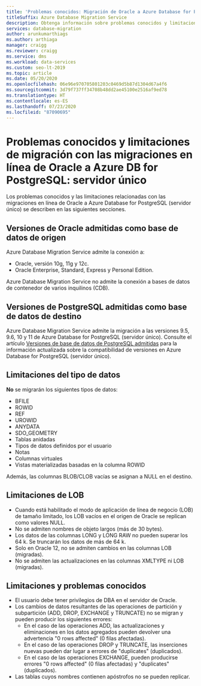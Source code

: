 ```yaml
---
title: 'Problemas conocidos: Migración de Oracle a Azure Database for PostgreSQL'
titleSuffix: Azure Database Migration Service
description: Obtenga información sobre problemas conocidos y limitaciones de migración con las migraciones en línea de Oracle a un servidor único de Azure Database for PostgreSQL con Azure Database Migration Service.
services: database-migration
author: arunkumarthiags
ms.author: arthiaga
manager: craigg
ms.reviewer: craigg
ms.service: dms
ms.workload: data-services
ms.custom: seo-lt-2019
ms.topic: article
ms.date: 05/20/2020
ms.openlocfilehash: 06e96e970705801203c0469d5b87d1304d67a4f6
ms.sourcegitcommit: 3d79f737ff34708b48dd2ae45100e2516af9ed78
ms.translationtype: HT
ms.contentlocale: es-ES
ms.lasthandoff: 07/23/2020
ms.locfileid: "87090695"
---
```

# <a name="known-issuesmigration-limitations-with-online-migrations-from-oracle-to-azure-db-for-postgresql-single-server"></a>Problemas conocidos y limitaciones de migración con las migraciones en línea de Oracle a Azure DB for PostgreSQL: servidor único

Los problemas conocidos y las limitaciones relacionadas con las migraciones en línea de Oracle a Azure Database for PostgreSQL (servidor único) se describen en las siguientes secciones.

## <a name="oracle-versions-supported-as-a-source-database"></a>Versiones de Oracle admitidas como base de datos de origen

Azure Database Migration Service admite la conexión a:

- Oracle, versión 10g, 11g y 12c.
- Oracle Enterprise, Standard, Express y Personal Edition.

Azure Database Migration Service no admite la conexión a bases de datos de contenedor de varios inquilinos (CDB).

## <a name="postgresql-versions-supported-as-a-target-database"></a>Versiones de PostgreSQL admitidas como base de datos de destino

Azure Database Migration Service admite la migración a las versiones 9.5, 9.6, 10 y 11 de Azure Database for PostgreSQL (servidor único). Consulte el artículo [Versiones de base de datos de PostgreSQL admitidas](https://docs.microsoft.com/azure/postgresql/concepts-supported-versions) para la información actualizada sobre la compatibilidad de versiones en Azure Database for PostgreSQL (servidor único).

## <a name="datatype-limitations"></a>Limitaciones del tipo de datos

**No** se migrarán los siguientes tipos de datos:

- BFILE
- ROWID
- REF
- UROWID
- ANYDATA
- SDO_GEOMETRY
- Tablas anidadas
- Tipos de datos definidos por el usuario
- Notas
- Columnas virtuales
- Vistas materializadas basadas en la columna ROWID

Además, las columnas BLOB/CLOB vacías se asignan a NULL en el destino.

## <a name="lob-limitations"></a>Limitaciones de LOB

- Cuando está habilitado el modo de aplicación de línea de negocio (LOB) de tamaño limitado, los LOB vacíos en el origen de Oracle se replican como valores NULL.
- No se admiten nombres de objeto largos (más de 30 bytes).
- Los datos de las columnas LONG y LONG RAW no pueden superar los 64 k. Se truncarán los datos de más de 64 k.
- Solo en Oracle 12, no se admiten cambios en las columnas LOB (migradas).
- No se admiten las actualizaciones en las columnas XMLTYPE ni LOB (migradas).

## <a name="known-issues-and-limitations"></a>Limitaciones y problemas conocidos

- El usuario debe tener privilegios de DBA en el servidor de Oracle.
- Los cambios de datos resultantes de las operaciones de partición y subpartición (ADD, DROP, EXCHANGE y TRUNCATE) no se migran y pueden producir los siguientes errores:
  - En el caso de las operaciones ADD, las actualizaciones y eliminaciones en los datos agregados pueden devolver una advertencia "0 rows affected" (0 filas afectadas).
  - En el caso de las operaciones DROP y TRUNCATE, las inserciones nuevas pueden dar lugar a errores de "duplicates" (duplicados).
  - En el caso de las operaciones EXCHANGE, pueden producirse errores "0 rows affected" (0 filas afectadas) y "duplicates" (duplicados).
- Las tablas cuyos nombres contienen apóstrofos no se pueden replicar.
